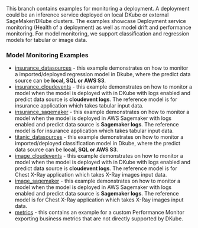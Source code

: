 This branch contains examples for monitoring a deployment. A deployment could be an inference service deployed on local DKube or external SageMaker/DKube clusters. The examples showcase Deployment service monitoring (Health of a deployment) as well as model drift and performance monitoring. For model monitoring, we support classification and regression models for tabular or image data. 

### Model Monitoring Examples

- [insurance_datasources](insurance_datasources) - this example demonstrates on how to monitor a imported/deployed regression model in Dkube, where the predict data source can be **local, SQL or AWS S3**.
- [insurance_cloudevents](insurance_cloudevents) - this example demonstrates on how to monitor a model when the model is deployed with in DKube with logs enabled and predict data source is **cloudevent logs**. The reference model is for insurance application which takes tabular input data.
- [insurance_sagemaker](insurance_sagemaker) - this example demonstrates on how to monitor a model when the model is deployed in AWS Sagemaker with logs enabled and predict data source is **Sagemaker logs**. The reference model is for insurance application which takes tabular input data.
- [titanic_datasources](titanic_datasources) - this example demonstrates on how to monitor a imported/deployed classification model in Dkube, where the predict data source can be **local, SQL or AWS S3**.
- [image_cloudevents](image_cloudevents) - this example demonstrates on how to monitor a model when the model is deployed with in DKube with logs enabled and predict data source is **cloudevent logs**. The reference model is for Chest X-Ray application which takes X-Ray images input data.
- [image_sagemaker](image_sagemaker) - this example demonstrates on how to monitor a model when the model is deployed in AWS Sagemaker with logs enabled and predict data source is **Sagemaker logs**. The reference model is for Chest X-Ray application which takes X-Ray images input data.
- [metrics](metrics) - this contains an example for a custom Performance Monitor exporting business metrics that are not directly supported by DKube.
